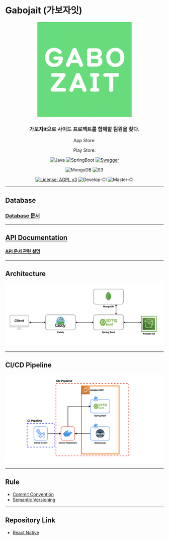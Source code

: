 # Gabojait (가보자잇)

<div align="center">

<img src="doc/img/gabojait-logo.png" alt="gabojait-logo.png" width=300 height=300>

### 가보자it으로 사이드 프로젝트를 함께할 팀원을 찾다.

App Store:

Play Store:

![Java](https://img.shields.io/badge/Java-11.0.11-6db33f?logo=Java&style=flat)
![SpringBoot](https://img.shields.io/badge/SpringBoot-2.6.6-6db33f?logo=Spring-Boot&style=flat)
[![Swagger](https://img.shields.io/badge/Swagger-gabojait-6db33f?logo=Swagger&style=flat)](https://gabojait-dev.nogamsung.com/swagger-ui/index.html)

![MongoDB](https://img.shields.io/badge/Mongodb-5.0.10-003545?logo=mongodb&style=flat)
![S3](https://img.shields.io/badge/S3--003545?logo=Amazon-S3&style=flat)

[![License: AGPL v3](https://img.shields.io/badge/License-AGPL_v3-blue.svg)](LICENSE)
![Develop-CI](https://img.shields.io/github/workflow/status/gabojait/gabojait-spring/Develop%20-%20CI?&logo=GitHub-Actions&label=alpha-ci&style=flat)
![Master-CI](https://img.shields.io/github/workflow/status/gabojait/gabojait-spring/Master%20-%20CI?&logo=GitHub-Actions&label=release-ci&style=flat)

</div>

---

## Database 
### [Database 문서](doc/database.md)

---

## [API Documentation](https://gabojait-dev.nogamsung.com/swagger-ui/index.html)
#### [API 문서 관련 설명](doc/api_document_explanation.md)

---

## Architecture

![Architecture Diagram](doc/img/architecture-diagram.png)

---

## CI/CD Pipeline

![CI/CD Pipeline Diagram](doc/img/cicd-pipeline-diagram.png)

---

## Rule
- [Commit Convention](https://doublesprogramming.tistory.com/256)
- [Semantic Versioning](https://semver.org/lang/ko/)

---

## Repository Link
- [React Native](https://github.com/gabojait/gabojait-react-native)
